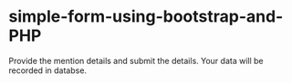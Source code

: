 # simple-form-using-bootstrap-and-PHP
Provide the mention details and submit the details.
Your data will be recorded in databse.
